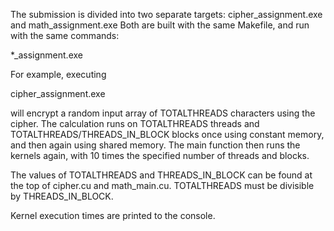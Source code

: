 The submission is divided into two separate targets:
cipher_assignment.exe and math_assignment.exe
Both are built with the same Makefile, and run with the same commands:

*_assignment.exe

For example, executing

cipher_assignment.exe 

will encrypt a random input array of TOTALTHREADS characters using the cipher. 
The calculation runs on TOTALTHREADS threads and TOTALTHREADS/THREADS_IN_BLOCK 
blocks once using constant memory, and then again using shared memory. The main
function then runs the kernels again, with 10 times the specified number
of threads and blocks. 

The values of TOTALTHREADS and THREADS_IN_BLOCK can be found at the top of
cipher.cu and math_main.cu. TOTALTHREADS must be divisible by THREADS_IN_BLOCK.


Kernel execution times are printed to the console.

